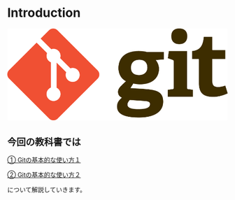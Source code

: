 # Introduction

![](img/Git-Logo-2Color.png)

## 今回の教科書では

[① Gitの基本的な使い方１](page1.md)

[② Gitの基本的な使い方２](page2.md)

について解説していきます。